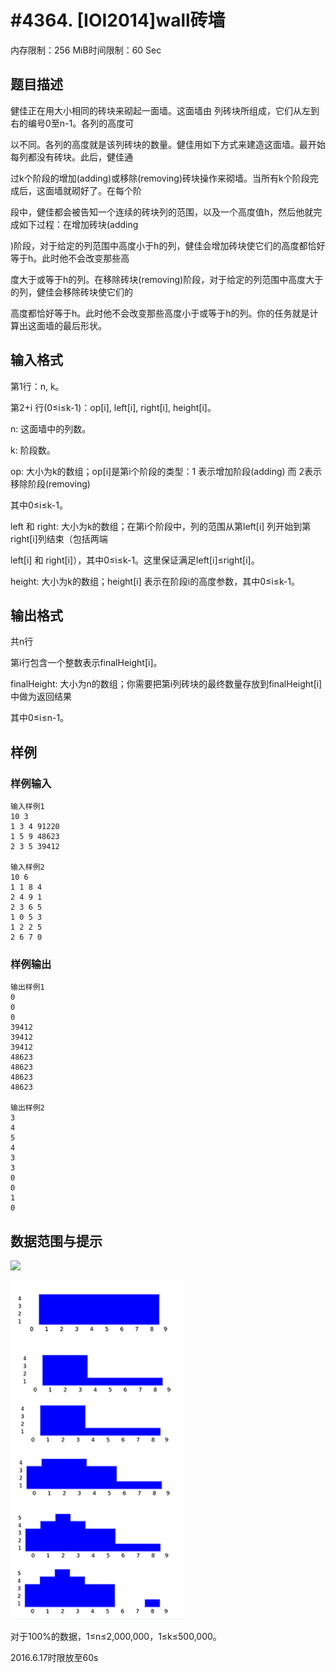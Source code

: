 # #4364. [IOI2014]wall砖墙

内存限制：256 MiB时间限制：60 Sec

## 题目描述

健佳正在用大小相同的砖块来砌起一面墙。这面墙由 列砖块所组成，它们从左到右的编号0至n-1。各列的高度可

以不同。各列的高度就是该列砖块的数量。健佳用如下方式来建造这面墙。最开始每列都没有砖块。此后，健佳通

过k个阶段的增加(adding)或移除(removing)砖块操作来砌墙。当所有k个阶段完成后，这面墙就砌好了。在每个阶

段中，健佳都会被告知一个连续的砖块列的范围，以及一个高度值h，然后他就完成如下过程：在增加砖块(adding

)阶段，对于给定的列范围中高度小于h的列，健佳会增加砖块使它们的高度都恰好等于h。此时他不会改变那些高

度大于或等于h的列。在移除砖块(removing)阶段，对于给定的列范围中高度大于 的列，健佳会移除砖块使它们的

高度都恰好等于h。此时他不会改变那些高度小于或等于h的列。你的任务就是计算出这面墙的最后形状。

## 输入格式

第1行：n, k。

第2+i 行(0&le;i&le;k-1)：op[i], left[i], right[i], height[i]。

n: 这面墙中的列数。

k: 阶段数。

op: 大小为k的数组；op[i]是第i个阶段的类型：1 表示增加阶段(adding) 而 2表示移除阶段(removing) 

其中0&le;i&le;k-1。

left 和 right: 大小为k的数组；在第i个阶段中，列的范围从第left[i] 列开始到第right[i]列结束（包括两端

left[i] 和 right[i]），其中0&le;i&le;k-1。这里保证满足left[i]&le;right[i]。

height: 大小为k的数组；height[i] 表示在阶段i的高度参数，其中0&le;i&le;k-1。

## 输出格式

共n行

第i行包含一个整数表示finalHeight[i]。

finalHeight: 大小为n的数组；你需要把第i列砖块的最终数量存放到finalHeight[i]中做为返回结果

其中0&le;i&le;n-1。

## 样例

### 样例输入

    
    输入样例1
    10 3
    1 3 4 91220
    1 5 9 48623
    2 3 5 39412
    
    输入样例2
    10 6
    1 1 8 4
    2 4 9 1
    2 3 6 5
    1 0 5 3
    1 2 2 5
    2 6 7 0
    

### 样例输出

    
    输出样例1
    0
    0
    0
    39412
    39412
    39412
    48623
    48623
    48623
    48623
    
    输出样例2
    3
    4
    5
    4
    3
    3
    0
    0
    1
    0
    

## 数据范围与提示

![](https://www.lydsy.com/JudgeOnline/upload/201512/11.GIF)

![](upload/201512/33.gif)

对于100%的数据，1&le;n&le;2,000,000，1&le;k&le;500,000。

2016.6.17时限放至60s
